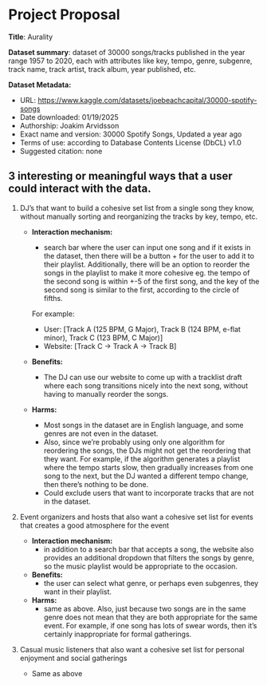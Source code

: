 # Project Proposal

**Title**: Aurality

**Dataset summary**: dataset of 30000 songs/tracks published in the year range 1957 to 2020, each with attributes like key, tempo, genre, subgenre, track name, track artist, track album, year published, etc. 

**Dataset Metadata:**
- URL: https://www.kaggle.com/datasets/joebeachcapital/30000-spotify-songs
- Date downloaded: 01/19/2025
- Authorship: Joakim Arvidsson
- Exact name and version: 30000 Spotify Songs, Updated a year ago
- Terms of use: according to Database Contents License (DbCL) v1.0
- Suggested citation: none

## 3 interesting or meaningful ways that a user could interact with the data.

1. DJ’s that want to build a cohesive set list from a single song they know, without manually sorting and reorganizing the tracks by key, tempo, etc.
    - **Interaction mechanism:**
        - search bar where the user can input one song and if it exists in the dataset, then there will be a button + for the user to add it to their playlist. Additionally, there will be an option to reorder the songs in the playlist to make it more cohesive eg. the tempo of the second song is within +-5 of the first song, and the key of the second song is similar to the first, according to the circle of fifths.

        For example:
        - User: [Track A (125 BPM, G Major), Track B (124 BPM, e-flat minor), Track C (123 BPM, C Major)]
        - Website: [Track C → Track A → Track B]
    
    - **Benefits:**
        - The DJ can use our website to come up with a tracklist draft where each song transitions nicely into the next song, without having to manually reorder the songs.
    
    - **Harms:**
        - Most songs in the dataset are in English language, and some genres are not even in the dataset. 
        - Also, since we’re probably using only one algorithm for reordering the songs, the DJs might not get the reordering that they want. For example, if the algorithm generates a playlist where the tempo starts slow, then gradually increases from one song to the next, but the DJ wanted a different tempo change, then there’s nothing to be done.
        - Could exclude users that want to incorporate tracks that are not in the dataset.

2. Event organizers and hosts that also want a cohesive set list for events that creates a good atmosphere for the event
    - **Interaction mechanism:**
        -   in addition to a search bar that accepts a song, the website also provides an additional dropdown that filters the songs by genre, so the music playlist would be appropriate to the occasion. 
    - **Benefits:** 
        - the user can select what genre, or perhaps even subgenres, they want in their playlist.
    - **Harms:** 
        - same as above. Also, just because two songs are in the same genre does not mean that they are both appropriate for the same event. For example, if one song has lots of swear words, then it’s certainly inappropriate for formal gatherings.

3. Casual music listeners that also want a cohesive set list for personal enjoyment and social gatherings
    - Same as above
